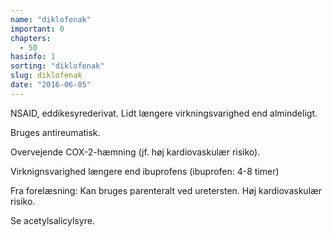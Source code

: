 ```yaml
---
name: "diklofenak"
important: 0
chapters:
  - 50
hasinfo: 1
sorting: "diklofenak"
slug: diklofenak
date: "2016-06-05"
---
```


NSAID, eddikesyrederivat. Lidt længere virkningsvarighed end almindeligt.

Bruges antireumatisk.

Overvejende COX-2-hæmning (jf. høj kardiovaskulær risiko).

Virknignsvarighed længere end ibuprofens (ibuprofen: 4-8 timer)

Fra forelæsning: Kan bruges parenteralt ved uretersten. Høj kardiovaskulær
risiko.

Se acetylsalicylsyre.
